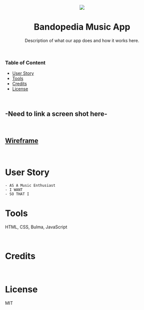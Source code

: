 <p align="center">
<img src="https://user-images.githubusercontent.com/107449948/182294997-a580d964-4fb3-4131-ac04-b04341734093.jpg" />

<h1 align="center"> 
Bandopedia Music App
</h1>

<p align="center">
Description of what our app does and how it works here.
</p>

<p>&nbsp;</p>

### Table of Content

- [User Story](#user-story)
- [Tools](#tools)
- [Credits](#credits)
- [License](#license)

<p>&nbsp;</p>

## -Need to link a screen shot here-

<p>&nbsp;</p>

## [Wireframe](https://www.figma.com/file/AKJv6EhSlxbtuM9MjxTo0M/Untitled?node-id=0%3A1)

<p>&nbsp;</p>

# User Story

    - AS A Music Enthusiast
    - I WANT
    - SO THAT I

# Tools

HTML, CSS, Bulma, JavaScript

<p>&nbsp;</p>

# Credits

<p>&nbsp;</p>

# License

MIT

